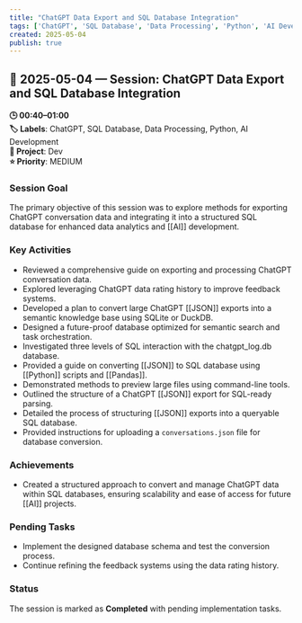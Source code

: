 ```yaml
---
title: "ChatGPT Data Export and SQL Database Integration"
tags: ['ChatGPT', 'SQL Database', 'Data Processing', 'Python', 'AI Development']
created: 2025-05-04
publish: true
---
```


## 📅 2025-05-04 — Session: ChatGPT Data Export and SQL Database Integration

**🕒 00:40–01:00**  
**🏷️ Labels**: ChatGPT, SQL Database, Data Processing, Python, AI Development  
**📂 Project**: Dev  
**⭐ Priority**: MEDIUM  


### Session Goal
The primary objective of this session was to explore methods for exporting ChatGPT conversation data and integrating it into a structured SQL database for enhanced data analytics and [[AI]] development.

### Key Activities
- Reviewed a comprehensive guide on exporting and processing ChatGPT conversation data.
- Explored leveraging ChatGPT data rating history to improve feedback systems.
- Developed a plan to convert large ChatGPT [[JSON]] exports into a semantic knowledge base using SQLite or DuckDB.
- Designed a future-proof database optimized for semantic search and task orchestration.
- Investigated three levels of SQL interaction with the chatgpt_log.db database.
- Provided a guide on converting [[JSON]] to SQL database using [[Python]] scripts and [[Pandas]].
- Demonstrated methods to preview large files using command-line tools.
- Outlined the structure of a ChatGPT [[JSON]] export for SQL-ready parsing.
- Detailed the process of structuring [[JSON]] exports into a queryable SQL database.
- Provided instructions for uploading a `conversations.json` file for database conversion.

### Achievements
- Created a structured approach to convert and manage ChatGPT data within SQL databases, ensuring scalability and ease of access for future [[AI]] projects.

### Pending Tasks
- Implement the designed database schema and test the conversion process.
- Continue refining the feedback systems using the data rating history.

### Status
The session is marked as **Completed** with pending implementation tasks.
